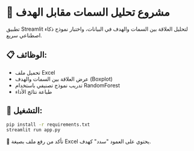 # 🧠 مشروع تحليل السمات مقابل الهدف

تطبيق Streamlit لتحليل العلاقة بين السمات والهدف في البيانات، واختبار نموذج ذكاء اصطناعي سريع.

## 📋 الوظائف:
- تحميل ملف Excel
- عرض العلاقة بين السمات والهدف (Boxplot)
- تدريب نموذج تصنيفي باستخدام RandomForest
- طباعة نتائج الأداء

## 🚀 التشغيل:

```bash
pip install -r requirements.txt
streamlit run app.py
```

🚨 تأكد من رفع ملف بصيغة Excel يحتوي على العمود "سدد" كهدف.
